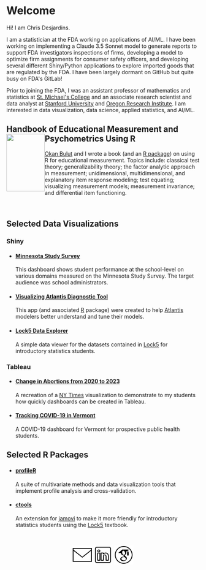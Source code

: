 # Welcome

Hi! I am Chris Desjardins. 

I am a statistician at the FDA working on applications of AI/ML. I have been working on implementing a Claude 3.5 Sonnet model to generate reports to support FDA investigators inspections of firms, developing a model to optimize firm assignments for consumer safety officers, and developing several different Shiny/Python applications to explore imported goods that are regulated by the FDA. I have been largely dormant on GitHub but quite busy on FDA's GitLab! 

Prior to joining the FDA, I was an assistant professor of mathematics and statistics at [St. Michael's College](https://www.smcvt.edu/) and an associate research scientist and data analyst at [Stanford University](https://www.stanford.edu) and [Oregon Research Institute](https://www.ori.org/). I am interested in data visualization, data science, applied statistics, and AI/ML. 

## Handbook of Educational Measurement and Psychometrics Using R <a href="https://www.routledge.com/Handbook-of-Educational-Measurement-and-Psychometrics-Using-R/Desjardins-Bulut/p/book/9780367734671"><img align = "left" width="100" height="150" src="https://images.routledge.com/common/jackets/amazon/978036773/9780367734671.jpg"></a>


[Okan Bulut](https://github.com/okanbulut) and I wrote a book (and an [R package](https://github.com/cddesja/hemp)) on using R for educational measurement. Topics include: classical test theory; generalizability theory; the factor analytic approach in measurement; unidimensional, multidimensional, and explanatory item response modeling; test equating; visualizing measurement models; measurement invariance; and differential item functioning.

<!--
**cddesja/cddesja** is a ✨ _special_ ✨ repository because its `README.md` (this file) appears on your GitHub profile.

Here are some ideas to get you started:

- 🔭 I’m currently working on ...
- 🌱 I’m currently learning ...
- 👯 I’m looking to collaborate on ...
- 🤔 I’m looking for help with ...
- 💬 Ask me about ...
- 📫 How to reach me: ...
- 😄 Pronouns: ...
- ⚡ Fun fact: ...
-->
<br>

## Selected Data Visualizations
### Shiny
- #### [Minnesota Study Survey](https://cddesja.shinyapps.io/Minnesota-Student-Survey-2013-to-2019/)
  This dashboard shows student performance at the school-level on various domains measured on the Minnesota Study Survey. The target audience was school administrators. 

- #### [Visualizing Atlantis Diagnostic Tool](https://cddesja.shinyapps.io/Visualizing-Atlantis-Diagnostic-Tool/)
  This app (and associated [R](https://github.com/cddesja/vat) package) were created to help [Atlantis](https://research.csiro.au/atlantis/) modelers better understand and tune their models.

- #### [Lock5 Data Explorer](https://cddesja.shinyapps.io/lock5explorer/)
  A simple data viewer for the datasets contained in [Lock5](https://www.lock5stat.com/) for introductory statistics students.
  
### Tableau
- #### [Change in Abortions from 2020 to 2023](https://public.tableau.com/app/profile/christopher.desjardins/viz/NYTimesAbortionStory/Dashboard1)
  A recreation of a [NY Times](https://www.nytimes.com/interactive/2023/09/07/us/abortion-data-bans-laws.html) visualization to demonstrate to my students how quickly dashboards can be created in Tableau.

- #### [Tracking COVID-19 in Vermont](https://public.tableau.com/app/profile/christopher.desjardins/viz/COVID-19inVermont/VTDashboard)
  A COVID-19 dashboard for Vermont for prospective public health students.

## Selected R Packages
- #### [profileR](https://cran.r-project.org/web/packages/profileR/index.html)
  A suite of multivariate methods and data visualization tools that implement profile analysis and cross-validation.

- #### [ctools](https://github.com/cddesja/ctools)
  An extension for [jamovi](https://www.jamovi.org/) to make it more friendly for introductory statistics students using the [Lock5](https://www.lock5stat.com/) textbook.  

</br>

<p align="center">
  <a href="mailto:cddesjardins@gmail.com"><img src="https://github.com/cddesja/cddesja/blob/main/icons8-email-50.png"></a>
  <a href="https://www.linkedin.com/in/christopher-desjardins-25b20226a/"><img src="https://github.com/cddesja/cddesja/blob/main/icons8-linkedin-50.png"></a>
  <a href="https://scholar.google.com/citations?user=lyJv7IMAAAAJ&hl=en"><img src="https://github.com/cddesja/cddesja/blob/main/icons8-google-scholar-50.png"></a>
</p>


